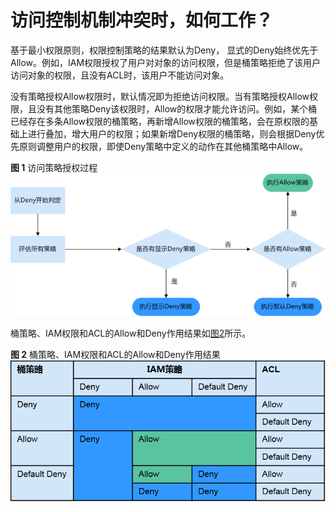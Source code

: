 # 访问控制机制冲突时，如何工作？<a name="obs_03_0114"></a>

基于最小权限原则，权限控制策略的结果默认为Deny， 显式的Deny始终优先于Allow。例如，IAM权限授权了用户对对象的访问权限，但是桶策略拒绝了该用户访问对象的权限，且没有ACL时，该用户不能访问对象。

没有策略授权Allow权限时，默认情况即为拒绝访问权限。当有策略授权Allow权限，且没有其他策略Deny该权限时，Allow的权限才能允许访问。例如，某个桶已经存在多条Allow权限的桶策略，再新增Allow权限的桶策略，会在原权限的基础上进行叠加，增大用户的权限；如果新增Deny权限的桶策略，则会根据Deny优先原则调整用户的权限，即使Deny策略中定义的动作在其他桶策略中Allow。

**图 1**  访问策略授权过程<a name="fig137808145374"></a>  
![](figures/访问策略授权过程.png "访问策略授权过程")

桶策略、IAM权限和ACL的Allow和Deny作用结果如[图2](#fig1251114133010)所示。

**图 2**  桶策略、IAM权限和ACL的Allow和Deny作用结果<a name="fig1251114133010"></a>  
![](figures/桶策略-IAM权限和ACL的Allow和Deny作用结果.png "桶策略-IAM权限和ACL的Allow和Deny作用结果")

